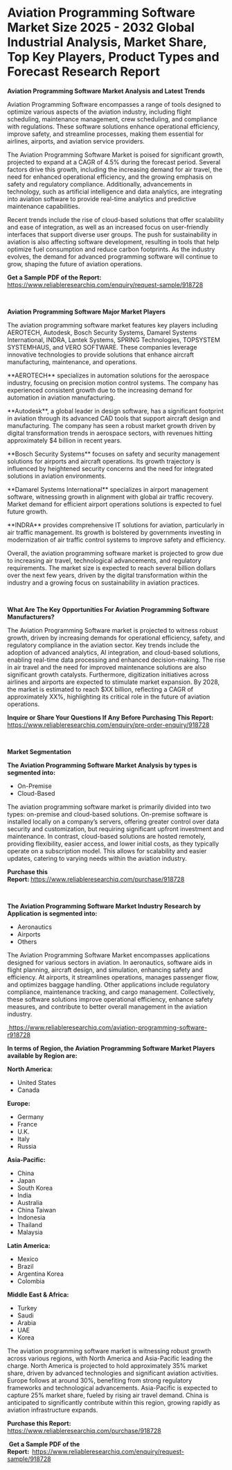 <p><h1>Aviation Programming Software Market Size 2025 - 2032 Global Industrial Analysis, Market Share, Top Key Players, Product Types and Forecast Research Report</h1></p><p><strong>Aviation Programming Software Market Analysis and Latest Trends</strong></p>
<p><p>Aviation Programming Software encompasses a range of tools designed to optimize various aspects of the aviation industry, including flight scheduling, maintenance management, crew scheduling, and compliance with regulations. These software solutions enhance operational efficiency, improve safety, and streamline processes, making them essential for airlines, airports, and aviation service providers.</p><p>The Aviation Programming Software Market is poised for significant growth, projected to expand at a CAGR of 4.5% during the forecast period. Several factors drive this growth, including the increasing demand for air travel, the need for enhanced operational efficiency, and the growing emphasis on safety and regulatory compliance. Additionally, advancements in technology, such as artificial intelligence and data analytics, are integrating into aviation software to provide real-time analytics and predictive maintenance capabilities.</p><p>Recent trends include the rise of cloud-based solutions that offer scalability and ease of integration, as well as an increased focus on user-friendly interfaces that support diverse user groups. The push for sustainability in aviation is also affecting software development, resulting in tools that help optimize fuel consumption and reduce carbon footprints. As the industry evolves, the demand for advanced programming software will continue to grow, shaping the future of aviation operations.</p></p>
<p><strong>Get a Sample PDF of the Report:&nbsp;</strong> <a href="https://www.reliableresearchiq.com/enquiry/request-sample/918728?utm_campaign=1117&utm_medium=2&utm_source=Github&utm_content=ia&utm_term=18042025&utm_id=aviation-programming-software">https://www.reliableresearchiq.com/enquiry/request-sample/918728</a></p>
<p>&nbsp;</p>
<p><strong>Aviation Programming Software Major Market Players</strong></p>
<p><p>The aviation programming software market features key players including AEROTECH, Autodesk, Bosch Security Systems, Damarel Systems International, INDRA, Lantek Systems, SPRING Technologies, TOPSYSTEM SYSTEMHAUS, and VERO SOFTWARE. These companies leverage innovative technologies to provide solutions that enhance aircraft manufacturing, maintenance, and operations.</p><p>**AEROTECH** specializes in automation solutions for the aerospace industry, focusing on precision motion control systems. The company has experienced consistent growth due to the increasing demand for automation in aviation manufacturing. </p><p>**Autodesk**, a global leader in design software, has a significant footprint in aviation through its advanced CAD tools that support aircraft design and manufacturing. The company has seen a robust market growth driven by digital transformation trends in aerospace sectors, with revenues hitting approximately $4 billion in recent years.</p><p>**Bosch Security Systems** focuses on safety and security management solutions for airports and aircraft operations. Its growth trajectory is influenced by heightened security concerns and the need for integrated solutions in aviation environments.</p><p>**Damarel Systems International** specializes in airport management software, witnessing growth in alignment with global air traffic recovery. Market demand for efficient airport operations solutions is expected to fuel future growth.</p><p>**INDRA** provides comprehensive IT solutions for aviation, particularly in air traffic management. Its growth is bolstered by governments investing in modernization of air traffic control systems to improve safety and efficiency.</p><p>Overall, the aviation programming software market is projected to grow due to increasing air travel, technological advancements, and regulatory requirements. The market size is expected to reach several billion dollars over the next few years, driven by the digital transformation within the industry and a growing focus on sustainability in aviation practices.</p></p>
<p>&nbsp;</p>
<p><strong>What Are The Key Opportunities For Aviation Programming Software Manufacturers?</strong></p>
<p><p>The Aviation Programming Software market is projected to witness robust growth, driven by increasing demands for operational efficiency, safety, and regulatory compliance in the aviation sector. Key trends include the adoption of advanced analytics, AI integration, and cloud-based solutions, enabling real-time data processing and enhanced decision-making. The rise in air travel and the need for improved maintenance solutions are also significant growth catalysts. Furthermore, digitization initiatives across airlines and airports are expected to stimulate market expansion. By 2028, the market is estimated to reach $XX billion, reflecting a CAGR of approximately XX%, highlighting its critical role in the future of aviation operations.</p></p>
<p><strong>Inquire or Share Your Questions If Any Before Purchasing This Report:</strong> <a href="https://www.reliableresearchiq.com/enquiry/pre-order-enquiry/918728?utm_campaign=1117&utm_medium=2&utm_source=Github&utm_content=ia&utm_term=18042025&utm_id=aviation-programming-software">https://www.reliableresearchiq.com/enquiry/pre-order-enquiry/918728</a></p>
<p>&nbsp;</p>
<p><strong>Market Segmentation</strong></p>
<p><strong>The Aviation Programming Software Market Analysis by types is segmented into:</strong></p>
<p><ul><li>On-Premise</li><li>Cloud-Based</li></ul></p>
<p><p>The aviation programming software market is primarily divided into two types: on-premise and cloud-based solutions. On-premise software is installed locally on a company’s servers, offering greater control over data security and customization, but requiring significant upfront investment and maintenance. In contrast, cloud-based solutions are hosted remotely, providing flexibility, easier access, and lower initial costs, as they typically operate on a subscription model. This allows for scalability and easier updates, catering to varying needs within the aviation industry.</p></p>
<p><strong>Purchase this Report:&nbsp;</strong><a href="https://www.reliableresearchiq.com/purchase/918728?utm_campaign=1117&utm_medium=2&utm_source=Github&utm_content=ia&utm_term=18042025&utm_id=aviation-programming-software">https://www.reliableresearchiq.com/purchase/918728</a></p>
<p>&nbsp;</p>
<p><strong>The Aviation Programming Software Market Industry Research by Application is segmented into:</strong></p>
<p><ul><li>Aeronautics</li><li>Airports</li><li>Others</li></ul></p>
<p><p>The Aviation Programming Software Market encompasses applications designed for various sectors in aviation. In aeronautics, software aids in flight planning, aircraft design, and simulation, enhancing safety and efficiency. At airports, it streamlines operations, manages passenger flow, and optimizes baggage handling. Other applications include regulatory compliance, maintenance tracking, and cargo management. Collectively, these software solutions improve operational efficiency, enhance safety measures, and contribute to better overall management in the aviation industry.</p></p>
<p><a href="https://www.reliableresearchiq.com/aviation-programming-software-r918728?utm_campaign=1117&utm_medium=2&utm_source=Github&utm_content=ia&utm_term=18042025&utm_id=aviation-programming-software">&nbsp;https://www.reliableresearchiq.com/aviation-programming-software-r918728</a></p>
<p><strong>In terms of Region, the Aviation Programming Software Market Players available by Region are:</strong></p>
<p>
    <p> <strong> North America: </strong>
        <ul>
            <li>United States</li>
            <li>Canada</li>
        </ul>
        </p> 
    <p> <strong> Europe: </strong>
        <ul>
            <li>Germany</li>
            <li>France</li>
            <li>U.K.</li>
            <li>Italy</li>
            <li>Russia</li>
        </ul>
        </p> 
    <p> <strong> Asia-Pacific: </strong>
        <ul>
            <li>China</li>
            <li>Japan</li>
            <li>South Korea</li>
            <li>India</li>
            <li>Australia</li>
            <li>China Taiwan</li>
            <li>Indonesia</li>
            <li>Thailand</li>
            <li>Malaysia</li>
        </ul>
        </p> 
    <p> <strong> Latin America: </strong>
        <ul>
            <li>Mexico</li>
            <li>Brazil</li>
            <li>Argentina Korea</li>
            <li>Colombia</li>
        </ul>
        </p> 
    <p> <strong> Middle East & Africa: </strong>
        <ul>
            <li>Turkey</li>
            <li>Saudi</li>
            <li>Arabia</li>
            <li>UAE</li>
            <li>Korea</li>
        </ul>
    </p>
    </p>
<p><p>The aviation programming software market is witnessing robust growth across various regions, with North America and Asia-Pacific leading the charge. North America is projected to hold approximately 35% market share, driven by advanced technologies and significant aviation activities. Europe follows at around 30%, benefiting from strong regulatory frameworks and technological advancements. Asia-Pacific is expected to capture 25% market share, fueled by rising air travel demand. China is anticipated to significantly contribute within this region, growing rapidly as aviation infrastructure expands.</p></p>
<p><strong>Purchase this Report: </strong><a href="https://www.reliableresearchiq.com/purchase/918728?utm_campaign=1117&utm_medium=2&utm_source=Github&utm_content=ia&utm_term=18042025&utm_id=aviation-programming-software">https://www.reliableresearchiq.com/purchase/918728</a></p>
<p>&nbsp;<strong>Get a Sample PDF of the Report:&nbsp;&nbsp;</strong><a href="https://www.reliableresearchiq.com/enquiry/request-sample/918728?utm_campaign=1117&utm_medium=2&utm_source=Github&utm_content=ia&utm_term=18042025&utm_id=aviation-programming-software">https://www.reliableresearchiq.com/enquiry/request-sample/918728</a></p>
<p><strong></strong></p>
<p><p></p><p></p><p></p></p>